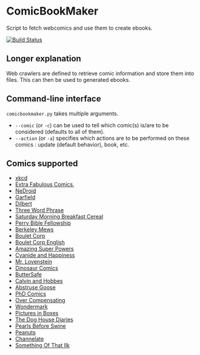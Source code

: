 ComicBookMaker
==============
Script to fetch webcomics and use them to create ebooks.

[![Build Status](https://travis-ci.org/SylvainDe/ComicBookMaker.svg?branch=master)](https://travis-ci.org/SylvainDe/ComicBookMaker)



Longer explanation
------------------
Web crawlers are defined to retrieve comic information and store them into files. This can then be used to generated ebooks.

Command-line interface
----------------------
`comicbookmaker.py` takes multiple arguments.
 * `--comic` (or `-c`) can be used to tell which comic(s) is/are to be considered (defaults to all of them).
 * `--action` (or `-a`) specifies which actions are to be performed on these comics : update (default behavior), book, etc.

Comics supported
----------------

 * [xkcd](http://xkcd.com)
 * [Extra Fabulous Comics](http://extrafabulouscomics.com),
 * [NeDroid](http://nedroid.com)
 * [Garfield](http://garfield.com)
 * [Dilbert](http://dilbert.com)
 * [Three Word Phrase](http://threewordphrase.com)
 * [Saturday Morning Breakfast Cereal](http://www.smbc-comics.com)
 * [Perry Bible Fellowship](http://pbfcomics.com)
 * [Berkeley Mews](http://www.berkeleymews.com)
 * [Boulet Corp](http://www.bouletcorp.com)
 * [Boulet Corp English](http://english.bouletcorp.com)
 * [Amazing Super Powers](http://www.amazingsuperpowers.com)
 * [Cyanide and Happiness](http://explosm.net)
 * [Mr. Lovenstein](http://www.mrlovenstein.com)
 * [Dinosaur Comics](http://www.qwantz.com)
 * [ButterSafe](http://buttersafe.com)
 * [Calvin and Hobbes](http://marcel-oehler.marcellosendos.ch/comics/ch/)
 * [Abstruse Goose](http://abstrusegoose.com)
 * [PhD Comics](http://phdcomics.com)
 * [Over Compensating](http://www.overcompensating.com)
 * [Wondermark](http://wondermark.com)
 * [Pictures in Boxes](http://www.picturesinboxes.com)
 * [The Dog House Diaries](http://thedoghousediaries.com)
 * [Pearls Before Swine](http://www.gocomics.com/pearlsbeforeswine)
 * [Peanuts](http://www.gocomics.com/peanuts)
 * [Channelate](http://www.channelate.com)
 * [Something Of That Ilk](http://www.somethingofthatilk.com)

